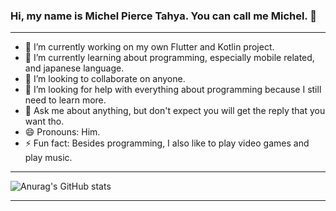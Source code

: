 ### Hi, my name is Michel Pierce Tahya. You can call me Michel. 👋


---


- 🔭 I’m currently working on my own Flutter and Kotlin project.
- 🌱 I’m currently learning about programming, especially mobile related, and japanese language.
- 👯 I’m looking to collaborate on anyone.
- 🤔 I’m looking for help with everything about programming because I still need to learn more.
- 💬 Ask me about anything, but don't expect you will get the reply that you want tho.
- 😄 Pronouns: Him.
- ⚡ Fun fact: Besides programming, I also like to play video games and play music.


---


![Anurag's GitHub stats](https://github-readme-stats.vercel.app/api?username=MichelPT&theme=radical&show_icons=true$hide_border=true$border_radius=15)


---



<!--
<img align="left" alt="MichelPT's Github Stats" src="https://github-readme-stats.vercel.app/api?username=MichelPT&show_icons=true&$hide_border=true$?theme=synthwave" />






**MichelPT/MichelPT** is a ✨ _special_ ✨ repository because its `README.md` (this file) appears on your GitHub profile.
- 📫 How to reach me: ...


-->




